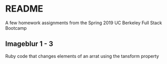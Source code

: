 # README

A few homework assignments from the Spring 2019 UC Berkeley Full Stack Bootcamp

## Imageblur 1 - 3

Ruby code that changes elements of an arrat using the tansform property
